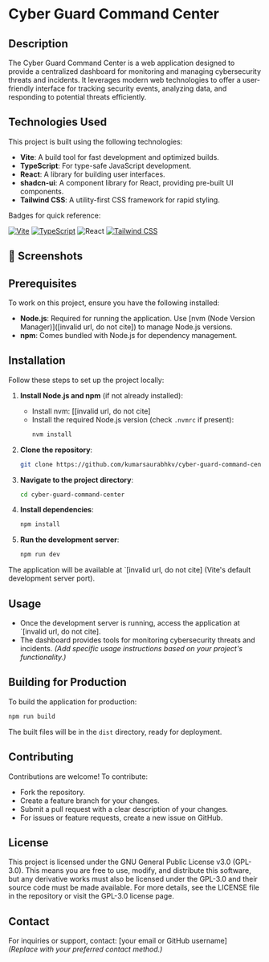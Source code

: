 # Cyber Guard Command Center

## Description

The Cyber Guard Command Center is a web application designed to provide a centralized dashboard for monitoring and managing cybersecurity threats and incidents. It leverages modern web technologies to offer a user-friendly interface for tracking security events, analyzing data, and responding to potential threats efficiently.

## Technologies Used

This project is built using the following technologies:

- **Vite**: A build tool for fast development and optimized builds.
- **TypeScript**: For type-safe JavaScript development.
- **React**: A library for building user interfaces.
- **shadcn-ui**: A component library for React, providing pre-built UI components.
- **Tailwind CSS**: A utility-first CSS framework for rapid styling.

Badges for quick reference:

[![Vite](https://img.shields.io/badge/-Vite-646CFF?style=flat-square&logo=vite&logoColor=white)](https://vitejs.dev/)
[![TypeScript](https://img.shields.io/badge/-TypeScript-3178C6?style=flat-square&logo=typescript&logoColor=white)](https://www.typescriptlang.org/)
![React](https://img.shields.io/badge/-React-61DAFB?style=flat-square&logo=react&logoColor=black)
[![Tailwind CSS](https://img.shields.io/badge/-Tailwind%20CSS-06B6D4?style=flat-square&logo=tailwindcss&logoColor=white)](https://tailwindcss.com/)

## 📸 Screenshots
<a href="https://raw.githubusercontent.com/kumarsaurabhkv/cyber-guard-command-center/refs/heads/main/screenshot/Screenshot%202025-05-26%20163820.png"></a>

## Prerequisites

To work on this project, ensure you have the following installed:

- **Node.js**: Required for running the application. Use [nvm (Node Version Manager)]([invalid url, do not cite]) to manage Node.js versions.
- **npm**: Comes bundled with Node.js for dependency management.

## Installation

Follow these steps to set up the project locally:

1. **Install Node.js and npm** (if not already installed):
   - Install nvm: [[invalid url, do not cite]
   - Install the required Node.js version (check `.nvmrc` if present):
     ```bash
     nvm install
     ```

2. **Clone the repository**:
   ```bash
   git clone https://github.com/kumarsaurabhkv/cyber-guard-command-center.git
   ```

3. **Navigate to the project directory**:
   ```bash
   cd cyber-guard-command-center
   ```

4. **Install dependencies**:
   ```bash
   npm install
   ```

5. **Run the development server**:
   ```bash
   npm run dev
   ```

The application will be available at `[invalid url, do not cite] (Vite's default development server port).

## Usage

- Once the development server is running, access the application at `[invalid url, do not cite].
- The dashboard provides tools for monitoring cybersecurity threats and incidents. *(Add specific usage instructions based on your project's functionality.)*

## Building for Production

To build the application for production:

```bash
npm run build
```

The built files will be in the `dist` directory, ready for deployment.

## Contributing

Contributions are welcome! To contribute:

- Fork the repository.
- Create a feature branch for your changes.
- Submit a pull request with a clear description of your changes.
- For issues or feature requests, create a new issue on GitHub.

## License

This project is licensed under the GNU General Public License v3.0 (GPL-3.0). This means you are free to use, modify, and distribute this software, but any derivative works must also be licensed under the GPL-3.0 and their source code must be made available. For more details, see the LICENSE file in the repository or visit the GPL-3.0 license page.

## Contact

For inquiries or support, contact: [your email or GitHub username]  
*(Replace with your preferred contact method.)*
